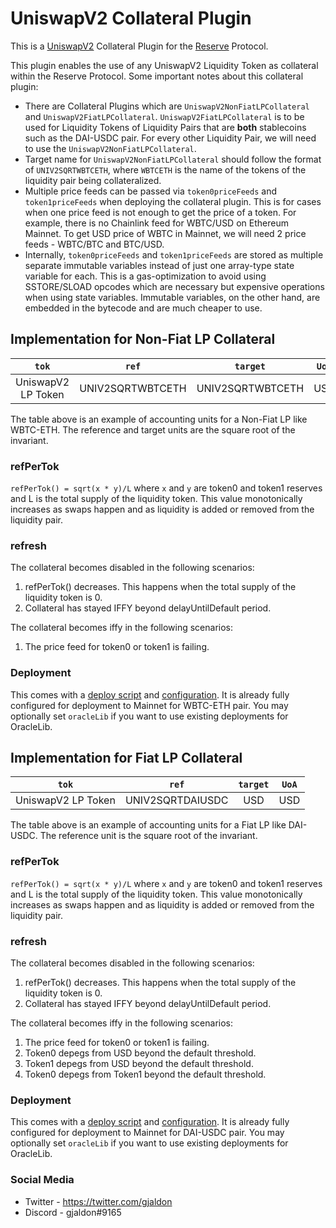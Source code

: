 # UniswapV2 Collateral Plugin

This is a [UniswapV2](https://docs.uniswap.org/contracts/v2/overview) Collateral Plugin for the [Reserve](https://reserve.org/en/) Protocol.

This plugin enables the use of any UniswapV2 Liquidity Token as collateral within the Reserve Protocol. Some important notes about this collateral plugin:

- There are Collateral Plugins which are `UniswapV2NonFiatLPCollateral` and `UniswapV2FiatLPCollateral`. `UniswapV2FiatLPCollateral` is to be used for Liquidity Tokens of Liquidity Pairs that are **both** stablecoins such as the DAI-USDC pair. For every other Liquidity Pair, we will need to use the `UniswapV2NonFiatLPCollateral`.
- Target name for `UniswapV2NonFiatLPCollateral` should follow the format of `UNIV2SQRTWBTCETH`, where `WBTCETH` is the name of the tokens of the liquidity pair being collateralized.
- Multiple price feeds can be passed via `token0priceFeeds` and `token1priceFeeds` when deploying the collateral plugin. This is for cases when one price feed is not enough to get the price of a token. For example, there is no Chainlink feed for WBTC/USD on Ethereum Mainnet. To get USD price of WBTC in Mainnet, we will need 2 price feeds - WBTC/BTC and BTC/USD.
- Internally, `token0priceFeeds` and `token1priceFeeds` are stored as multiple separate immutable variables instead of just one array-type state variable for each. This is a gas-optimization to avoid using SSTORE/SLOAD opcodes which are necessary but expensive operations when using state variables. Immutable variables, on the other hand, are embedded in the bytecode and are much cheaper to use.

## Implementation for Non-Fiat LP Collateral

|       `tok`        |      `ref`       |     `target`     | `UoA` |
| :----------------: | :--------------: | :--------------: | :---: |
| UniswapV2 LP Token | UNIV2SQRTWBTCETH | UNIV2SQRTWBTCETH |  USD  |

The table above is an example of accounting units for a Non-Fiat LP like WBTC-ETH. The reference and target units are the square root of the invariant.

### refPerTok

`refPerTok() = sqrt(x * y)/L` where `x` and `y` are token0 and token1 reserves and L is the total supply of the liquidity token. This value monotonically increases as swaps happen and as liquidity is added or removed from the liquidity pair.

### refresh

The collateral becomes disabled in the following scenarios:

1. refPerTok() decreases. This happens when the total supply of the liquidity token is 0.
2. Collateral has stayed IFFY beyond delayUntilDefault period.

The collateral becomes iffy in the following scenarios:

1. The price feed for token0 or token1 is failing.

### Deployment

This comes with a [deploy script](scripts/non-fiat/deploy.ts) and [configuration](scripts/non-fiat/configuration.ts). It is already fully configured for deployment to Mainnet for WBTC-ETH pair. You may optionally set `oracleLib` if you want to use existing deployments for OracleLib.

## Implementation for Fiat LP Collateral

|       `tok`        |      `ref`       | `target` | `UoA` |
| :----------------: | :--------------: | :------: | :---: |
| UniswapV2 LP Token | UNIV2SQRTDAIUSDC |   USD    |  USD  |

The table above is an example of accounting units for a Fiat LP like DAI-USDC. The reference unit is the square root of the invariant.

### refPerTok

`refPerTok() = sqrt(x * y)/L` where `x` and `y` are token0 and token1 reserves and L is the total supply of the liquidity token. This value monotonically increases as swaps happen and as liquidity is added or removed from the liquidity pair.

### refresh

The collateral becomes disabled in the following scenarios:

1. refPerTok() decreases. This happens when the total supply of the liquidity token is 0.
2. Collateral has stayed IFFY beyond delayUntilDefault period.

The collateral becomes iffy in the following scenarios:

1. The price feed for token0 or token1 is failing.
2. Token0 depegs from USD beyond the default threshold.
3. Token1 depegs from USD beyond the default threshold.
4. Token0 depegs from Token1 beyond the default threshold.

### Deployment

This comes with a [deploy script](scripts/fiat/deploy.ts) and [configuration](scripts/fiat/configuration.ts). It is already fully configured for deployment to Mainnet for DAI-USDC pair. You may optionally set `oracleLib` if you want to use existing deployments for OracleLib.

### Social Media

- Twitter - https://twitter.com/gjaldon
- Discord - gjaldon#9165
